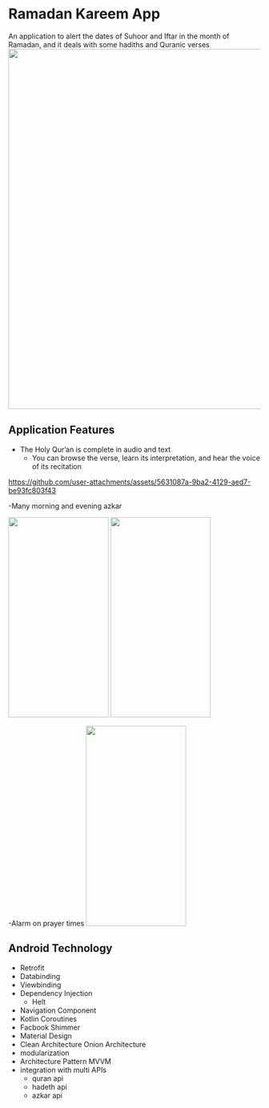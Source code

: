 # Ramadan Kareem App
An application to alert the dates of Suhoor and Iftar in the month of Ramadan, and it deals with some hadiths and Quranic verses
<img src="https://github.com/user-attachments/assets/1c1549c5-1cb0-44f2-8e27-09000700fe2c" width="1280" height ="720" />

## Application Features
- The Holy Qur’an is complete in audio and text   
  - You can browse the verse, learn its interpretation, and hear the voice of its recitation


https://github.com/user-attachments/assets/5631087a-9ba2-4129-aed7-be93fc803f43


-Many morning and evening azkar

<img src="https://github.com/user-attachments/assets/8a87efc6-664e-4f6a-b56d-b67f81f82326" width="200" height ="400" />

<img src ="https://github.com/user-attachments/assets/af012c28-6488-4b8d-b906-e5392061d311" width="200" height ="400" />

-Alarm on prayer times 
<img src ="https://github.com/user-attachments/assets/237d1cc3-90ff-4e32-b6fa-d1e8501b2712" width="200" height ="400" />



## Android Technology
- Retrofit
- Databinding
- Viewbinding
- Dependency Injection
  - Helt
- Navigation Component
- Kotlin Coroutines
- Facbook Shimmer
- Material Design
- Clean Architecture Onion Architecture 
- modularization
- Architecture Pattern MVVM
- integration with multi APIs
  - quran api
  - hadeth api
  - azkar api 
